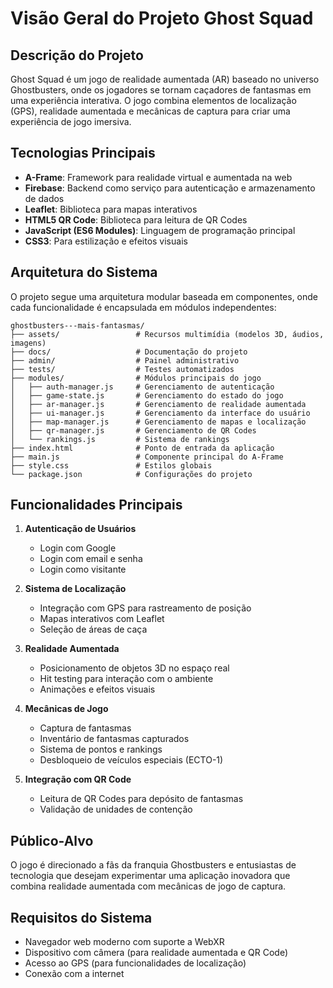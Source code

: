 # Visão Geral do Projeto Ghost Squad

## Descrição do Projeto

Ghost Squad é um jogo de realidade aumentada (AR) baseado no universo Ghostbusters, onde os jogadores se tornam caçadores de fantasmas em uma experiência interativa. O jogo combina elementos de localização (GPS), realidade aumentada e mecânicas de captura para criar uma experiência de jogo imersiva.

## Tecnologias Principais

- **A-Frame**: Framework para realidade virtual e aumentada na web
- **Firebase**: Backend como serviço para autenticação e armazenamento de dados
- **Leaflet**: Biblioteca para mapas interativos
- **HTML5 QR Code**: Biblioteca para leitura de QR Codes
- **JavaScript (ES6 Modules)**: Linguagem de programação principal
- **CSS3**: Para estilização e efeitos visuais

## Arquitetura do Sistema

O projeto segue uma arquitetura modular baseada em componentes, onde cada funcionalidade é encapsulada em módulos independentes:

```
ghostbusters---mais-fantasmas/
├── assets/                 # Recursos multimídia (modelos 3D, áudios, imagens)
├── docs/                   # Documentação do projeto
├── admin/                  # Painel administrativo
├── tests/                  # Testes automatizados
├── modules/                # Módulos principais do jogo
│   ├── auth-manager.js     # Gerenciamento de autenticação
│   ├── game-state.js       # Gerenciamento do estado do jogo
│   ├── ar-manager.js       # Gerenciamento de realidade aumentada
│   ├── ui-manager.js       # Gerenciamento da interface do usuário
│   ├── map-manager.js      # Gerenciamento de mapas e localização
│   ├── qr-manager.js       # Gerenciamento de QR Codes
│   └── rankings.js         # Sistema de rankings
├── index.html              # Ponto de entrada da aplicação
├── main.js                 # Componente principal do A-Frame
├── style.css               # Estilos globais
└── package.json            # Configurações do projeto
```

## Funcionalidades Principais

1. **Autenticação de Usuários**
   - Login com Google
   - Login com email e senha
   - Login como visitante

2. **Sistema de Localização**
   - Integração com GPS para rastreamento de posição
   - Mapas interativos com Leaflet
   - Seleção de áreas de caça

3. **Realidade Aumentada**
   - Posicionamento de objetos 3D no espaço real
   - Hit testing para interação com o ambiente
   - Animações e efeitos visuais

4. **Mecânicas de Jogo**
   - Captura de fantasmas
   - Inventário de fantasmas capturados
   - Sistema de pontos e rankings
   - Desbloqueio de veículos especiais (ECTO-1)

5. **Integração com QR Code**
   - Leitura de QR Codes para depósito de fantasmas
   - Validação de unidades de contenção

## Público-Alvo

O jogo é direcionado a fãs da franquia Ghostbusters e entusiastas de tecnologia que desejam experimentar uma aplicação inovadora que combina realidade aumentada com mecânicas de jogo de captura.

## Requisitos do Sistema

- Navegador web moderno com suporte a WebXR
- Dispositivo com câmera (para realidade aumentada e QR Code)
- Acesso ao GPS (para funcionalidades de localização)
- Conexão com a internet